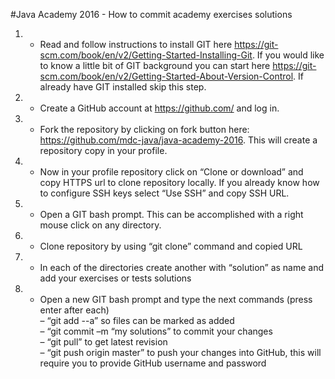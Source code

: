 #Java Academy 2016 - How to commit academy exercises solutions

1. - Read and follow instructions to install GIT here https://git-scm.com/book/en/v2/Getting-Started-Installing-Git. 
If you would like to know a little bit of GIT background you can start here https://git-scm.com/book/en/v2/Getting-Started-About-Version-Control. 
If already have GIT installed skip this step.

2. - Create a GitHub account at https://github.com/ and log in.

3. - Fork the repository by clicking on fork button here: https://github.com/mdc-java/java-academy-2016.
This will create a repository copy in your profile.

4. - Now in your profile repository click on “Clone or download” and copy HTTPS url to clone repository locally. 
If you already know how to configure SSH keys select “Use SSH” and copy SSH URL.

5. - Open a GIT bash prompt. 
This can be accomplished with a right mouse click on any directory.

6. - Clone repository by using “git clone” command and copied URL
 
7. - In each of the directories create another with “solution” as name and add your exercises or tests solutions

8. - Open a new GIT bash prompt and type the next commands (press enter after each)<br/>
–	“git add --a” so files can be marked as added<br/>
–	“git commit –m “my solutions” to commit your changes<br/>
–	“git pull” to get latest revision<br/>
–	“git push origin master” to push your changes into GitHub, this will require you to provide GitHub username  and password
